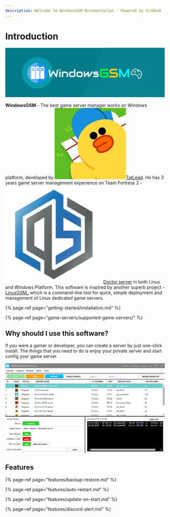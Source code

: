 ```yaml
---
description: Welcome to WindowsGSM Documentation - Powered by GitBook
---
```


# Introduction

![](.gitbook/assets/httpslogomakr.com81tlq8.png)

**WindowsGSM** - The best game server manager works on Windows platform, developed by ![](.gitbook/assets/29337428.jpg)[TatLead](https://github.com/BattlefieldDuck). He has 3 years game server management experience on Team Fortress 2 - ![](.gitbook/assets/doctorserver.png)[Doctor server](https://doctorserver.tatlead.com/) in both Linux and Windows Platform. This software is inspired by another superb project - [LinuxGSM\_](https://linuxgsm.com/) which is a command-line tool for quick, simple deployment and management of Linux dedicated game servers.

{% page-ref page="getting-started/installation.md" %}

{% page-ref page="game-servers/supported-game-servers/" %}

## Why should I use this software?

If you were a gamer or developer, you can create a server by just one-click install. The things that you need to do is enjoy your private server and start config your game server.

![](.gitbook/assets/2019-12-21-3.png)

## Features

{% page-ref page="features/backup-restore.md" %}

{% page-ref page="features/auto-restart.md" %}

{% page-ref page="features/update-on-start.md" %}

{% page-ref page="features/discord-alert.md" %}



